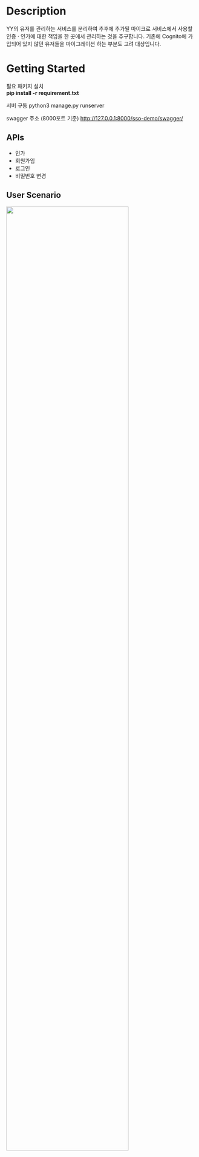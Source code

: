 # Description

YY의 유저를 관리하는 서비스를 분리하여 추후에 추가될 마이크로 서비스에서 사용할 인증 · 인가에 대한 책임을 한 곳에서 관리하는 것을 추구합니다.
기존에 Cognito에 가입되어 있지 않던 유저들을 마이그레이션 하는 부분도 고려 대상입니다.


# Getting Started

필요 패키지 설치  
**pip install -r requirement.txt**

서버 구동
python3 manage.py runserver

swagger 주소 (8000포트 기준)
http://127.0.0.1:8000/sso-demo/swagger/

## APIs

- 인가
- 회원가입
- 로그인
- 비밀번호 변경

## User Scenario
<img width="80%" src="https://user-images.githubusercontent.com/74312505/174473720-98384f0a-4b5f-481c-8593-2276366568cf.jpg">
